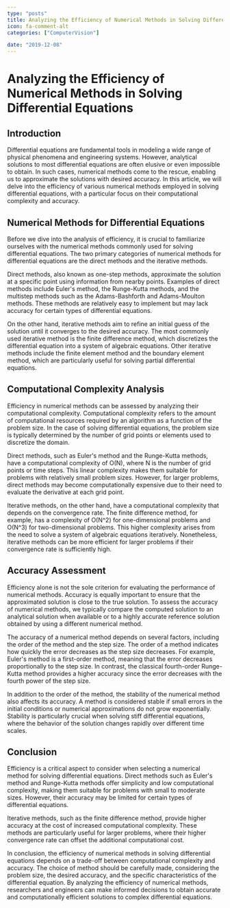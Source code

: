 ```yaml
---
type: "posts"
title: Analyzing the Efficiency of Numerical Methods in Solving Differential Equations
icon: fa-comment-alt
categories: ["ComputerVision"]

date: "2019-12-08"
---
```




# Analyzing the Efficiency of Numerical Methods in Solving Differential Equations

## Introduction

Differential equations are fundamental tools in modeling a wide range of physical phenomena and engineering systems. However, analytical solutions to most differential equations are often elusive or even impossible to obtain. In such cases, numerical methods come to the rescue, enabling us to approximate the solutions with desired accuracy. In this article, we will delve into the efficiency of various numerical methods employed in solving differential equations, with a particular focus on their computational complexity and accuracy.

## Numerical Methods for Differential Equations

Before we dive into the analysis of efficiency, it is crucial to familiarize ourselves with the numerical methods commonly used for solving differential equations. The two primary categories of numerical methods for differential equations are the direct methods and the iterative methods.

Direct methods, also known as one-step methods, approximate the solution at a specific point using information from nearby points. Examples of direct methods include Euler's method, the Runge-Kutta methods, and the multistep methods such as the Adams-Bashforth and Adams-Moulton methods. These methods are relatively easy to implement but may lack accuracy for certain types of differential equations.

On the other hand, iterative methods aim to refine an initial guess of the solution until it converges to the desired accuracy. The most commonly used iterative method is the finite difference method, which discretizes the differential equation into a system of algebraic equations. Other iterative methods include the finite element method and the boundary element method, which are particularly useful for solving partial differential equations.

## Computational Complexity Analysis

Efficiency in numerical methods can be assessed by analyzing their computational complexity. Computational complexity refers to the amount of computational resources required by an algorithm as a function of the problem size. In the case of solving differential equations, the problem size is typically determined by the number of grid points or elements used to discretize the domain.

Direct methods, such as Euler's method and the Runge-Kutta methods, have a computational complexity of O(N), where N is the number of grid points or time steps. This linear complexity makes them suitable for problems with relatively small problem sizes. However, for larger problems, direct methods may become computationally expensive due to their need to evaluate the derivative at each grid point.

Iterative methods, on the other hand, have a computational complexity that depends on the convergence rate. The finite difference method, for example, has a complexity of O(N^2) for one-dimensional problems and O(N^3) for two-dimensional problems. This higher complexity arises from the need to solve a system of algebraic equations iteratively. Nonetheless, iterative methods can be more efficient for larger problems if their convergence rate is sufficiently high.

## Accuracy Assessment

Efficiency alone is not the sole criterion for evaluating the performance of numerical methods. Accuracy is equally important to ensure that the approximated solution is close to the true solution. To assess the accuracy of numerical methods, we typically compare the computed solution to an analytical solution when available or to a highly accurate reference solution obtained by using a different numerical method.

The accuracy of a numerical method depends on several factors, including the order of the method and the step size. The order of a method indicates how quickly the error decreases as the step size decreases. For example, Euler's method is a first-order method, meaning that the error decreases proportionally to the step size. In contrast, the classical fourth-order Runge-Kutta method provides a higher accuracy since the error decreases with the fourth power of the step size.

In addition to the order of the method, the stability of the numerical method also affects its accuracy. A method is considered stable if small errors in the initial conditions or numerical approximations do not grow exponentially. Stability is particularly crucial when solving stiff differential equations, where the behavior of the solution changes rapidly over different time scales.

## Conclusion

Efficiency is a critical aspect to consider when selecting a numerical method for solving differential equations. Direct methods such as Euler's method and Runge-Kutta methods offer simplicity and low computational complexity, making them suitable for problems with small to moderate sizes. However, their accuracy may be limited for certain types of differential equations.

Iterative methods, such as the finite difference method, provide higher accuracy at the cost of increased computational complexity. These methods are particularly useful for larger problems, where their higher convergence rate can offset the additional computational cost.

In conclusion, the efficiency of numerical methods in solving differential equations depends on a trade-off between computational complexity and accuracy. The choice of method should be carefully made, considering the problem size, the desired accuracy, and the specific characteristics of the differential equation. By analyzing the efficiency of numerical methods, researchers and engineers can make informed decisions to obtain accurate and computationally efficient solutions to complex differential equations.